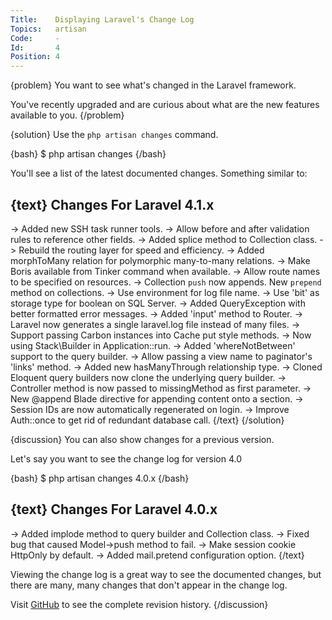 ```yaml
---
Title:    Displaying Laravel's Change Log
Topics:   artisan
Code:     -
Id:       4
Position: 4
---
```


{problem}
You want to see what's changed in the Laravel framework.

You've recently upgraded and are curious about what are the new features available to you.
{/problem}

{solution}
Use the `php artisan changes` command.

{bash}
$ php artisan changes
{/bash}

You'll see a list of the latest documented changes. Something similar to:

{text}
Changes For Laravel 4.1.x
-------------------------
-> Added new SSH task runner tools.
-> Allow before and after validation rules to reference other fields.
-> Added splice method to Collection class.
-> Rebuild the routing layer for speed and efficiency.
-> Added morphToMany relation for polymorphic many-to-many relations.
-> Make Boris available from Tinker command when available.
-> Allow route names to be specified on resources.
-> Collection `push` now appends. New `prepend` method on collections.
-> Use environment for log file name.
-> Use 'bit' as storage type for boolean on SQL Server.
-> Added QueryException with better formatted error messages.
-> Added 'input' method to Router.
-> Laravel now generates a single laravel.log file instead of many files.
-> Support passing Carbon instances into Cache put style methods.
-> Now using Stack\Builder in Application::run.
-> Added 'whereNotBetween' support to the query builder.
-> Allow passing a view name to paginator's 'links' method.
-> Added new hasManyThrough relationship type.
-> Cloned Eloquent query builders now clone the underlying query builder.
-> Controller method is now passed to missingMethod as first parameter.
-> New @append Blade directive for appending content onto a section.
-> Session IDs are now automatically regenerated on login.
-> Improve Auth::once to get rid of redundant database call.
{/text}
{/solution}

{discussion}
You can also show changes for a previous version.

Let's say you want to see the change log for version 4.0

{bash}
$ php artisan changes 4.0.x
{/bash}

{text}
Changes For Laravel 4.0.x
-------------------------
-> Added implode method to query builder and Collection class.
-> Fixed bug that caused Model->push method to fail.
-> Make session cookie HttpOnly by default.
-> Added mail.pretend configuration option.
{/text}

Viewing the change log is a great way to see the documented changes, but there are many, many changes that don't appear in the change log.

Visit [GitHub](https://github.com/laravel/framework/commits/master) to see the complete revision history.
{/discussion}
